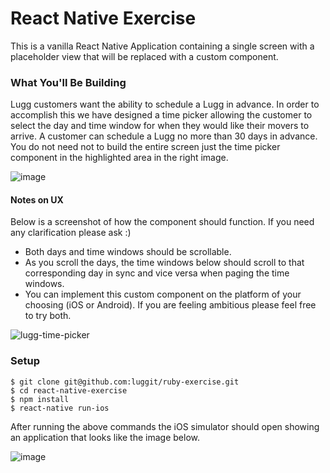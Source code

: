 # React Native Exercise

This is a vanilla React Native Application containing a single screen with a placeholder view that will be replaced with a custom component.

### What You'll Be Building

Lugg customers want the ability to schedule a Lugg in advance. In order to accomplish this we have designed a time picker allowing the customer to select the day and time window for when they would like their movers to arrive. A customer can schedule a Lugg no more than 30 days in advance. You do not need not to build the entire screen just the time picker component in the highlighted area in the right image.

![image](https://cloud.githubusercontent.com/assets/59875/18215276/4bcc5f52-7105-11e6-8cfe-ce631eaab9fb.png)

#### Notes on UX

Below is a screenshot of how the component should function. If you need any clarification please ask :)

- Both days and time windows should be scrollable.
- As you scroll the days, the time windows below should scroll to that corresponding day in sync and vice versa when paging the time windows.
- You can implement this custom component on the platform of your choosing (iOS or Android). If you are feeling ambitious please feel free to try both.

![lugg-time-picker](https://cloud.githubusercontent.com/assets/59875/18221695/e69c7a5e-7136-11e6-89e9-56e6ba3acc17.gif)

### Setup
```shell
$ git clone git@github.com:luggit/ruby-exercise.git
$ cd react-native-exercise
$ npm install
$ react-native run-ios
```

After running the above commands the iOS simulator should open showing an application that looks like the image below.

![image](https://cloud.githubusercontent.com/assets/59875/18214822/853af692-7103-11e6-9555-26fabe7f8c72.png)
